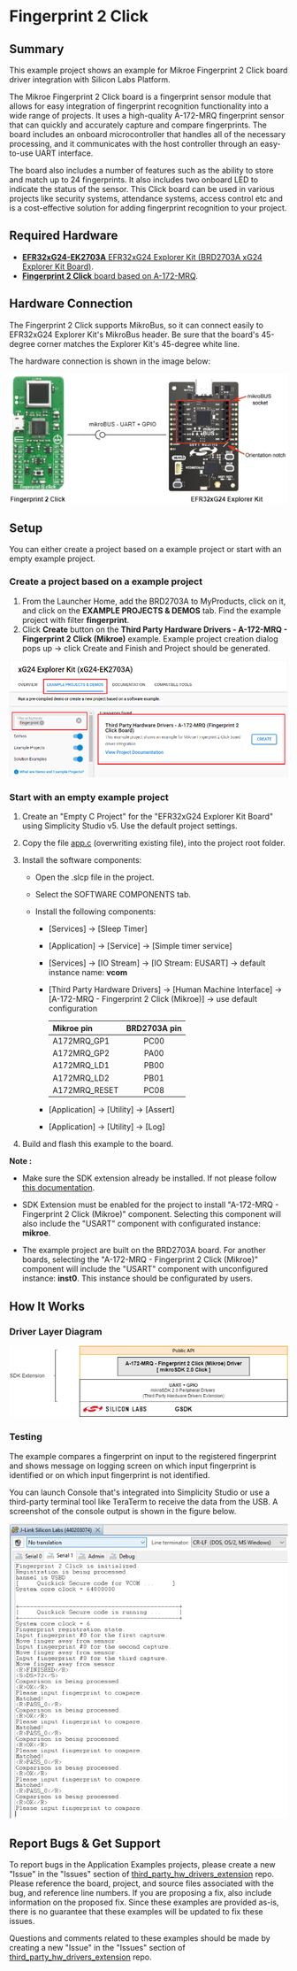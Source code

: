 # Fingerprint 2 Click #

## Summary ##

This example project shows an example for Mikroe Fingerprint 2 Click board driver integration with Silicon Labs Platform.

The Mikroe Fingerprint 2 Click board is a fingerprint sensor module that allows for easy integration of fingerprint recognition functionality into a wide range of projects. It uses a high-quality A-172-MRQ fingerprint sensor that can quickly and accurately capture and compare fingerprints. The board includes an onboard microcontroller that handles all of the necessary processing, and it communicates with the host controller through an easy-to-use UART interface.

The board also includes a number of features such as the ability to store and match up to 24 fingerprints. It also includes two onboard LED to indicate the status of the sensor. This Click board can be used in various projects like security systems, attendance systems, access control etc and is a cost-effective solution for adding fingerprint recognition to your project.

## Required Hardware ##

- [**EFR32xG24-EK2703A** EFR32xG24 Explorer Kit (BRD2703A xG24 Explorer Kit Board)](https://www.silabs.com/development-tools/wireless/efr32xg24-explorer-kit?tab=overview).
- [**Fingerprint 2 Click** board based on A-172-MRQ](https://www.mikroe.com/fingerprint-2-click).

## Hardware Connection ##

The Fingerprint 2 Click supports MikroBus, so it can connect easily to EFR32xG24 Explorer Kit's MikroBus header. Be sure that the board's 45-degree corner matches the Explorer Kit's 45-degree white line.

The hardware connection is shown in the image below:

![board](hardware_connection.png)

## Setup ##

You can either create a project based on a example project or start with an empty example project.

### Create a project based on a example project ###

1. From the Launcher Home, add the BRD2703A to MyProducts, click on it, and click on the **EXAMPLE PROJECTS & DEMOS** tab. Find the example project with filter **fingerprint**.
2. Click **Create** button on the **Third Party Hardware Drivers - A-172-MRQ - Fingerprint 2 Click (Mikroe)** example. Example project creation dialog pops up -> click Create and Finish and Project should be generated.

![Create_example](create_example.png)

### Start with an empty example project ###

1. Create an "Empty C Project" for the "EFR32xG24 Explorer Kit Board" using Simplicity Studio v5. Use the default project settings.

2. Copy the file [app.c](https://github.com/SiliconLabs/third_party_hw_drivers_extension/tree/master/app/example/mikroe_fingerprint2_m2351siaae) (overwriting existing file), into the project root folder.

3. Install the software components:

    - Open the .slcp file in the project.

    - Select the SOFTWARE COMPONENTS tab.

    - Install the following components:

        - [Services] → [Sleep Timer]
        - [Application] → [Service] → [Simple timer service]
        - [Services] → [IO Stream] → [IO Stream: EUSART] → default instance name: **vcom**
        - [Third Party Hardware Drivers] → [Human Machine Interface] → [A-172-MRQ - Fingerprint 2 Click (Mikroe)] → use default configuration

            | Mikroe pin  | BRD2703A pin |
            |:----------|:------------------:|
            | A172MRQ_GP1 | PC00 |
            | A172MRQ_GP2 | PA00 |
            | A172MRQ_LD1 | PB00 |
            | A172MRQ_LD2 | PB01 |
            | A172MRQ_RESET | PC08 |

        - [Application] → [Utility] → [Assert]
        - [Application] → [Utility] → [Log]

4. Build and flash this example to the board.

**Note :**

- Make sure the SDK extension already be installed. If not please follow [this documentation](https://github.com/SiliconLabs/third_party_hw_drivers_extension/blob/master/README.md).

- SDK Extension must be enabled for the project to install "A-172-MRQ - Fingerprint 2 Click (Mikroe)" component. Selecting this component will also include the "USART" component with configurated instance: **mikroe**.

- The example project are built on the BRD2703A board. For another boards, selecting the "A-172-MRQ - Fingerprint 2 Click (Mikroe)" component will include the "USART" component with unconfigured instance: **inst0**. This instance should be configurated by users.

## How It Works ##

### Driver Layer Diagram ###

![software layer](sw_layers.png)

### Testing ###

The example compares a fingerprint on input to the registered fingerprint and shows message on logging screen on which input fingerprint is identified or on which input fingerprint is not identified.

You can launch Console that's integrated into Simplicity Studio or use a third-party terminal tool like TeraTerm to receive the data from the USB. A screenshot of the console output is shown in the figure below.

![logging_screen](log.png)

## Report Bugs & Get Support ##

To report bugs in the Application Examples projects, please create a new "Issue" in the "Issues" section of [third_party_hw_drivers_extension](https://github.com/SiliconLabs/third_party_hw_drivers_extension) repo. Please reference the board, project, and source files associated with the bug, and reference line numbers. If you are proposing a fix, also include information on the proposed fix. Since these examples are provided as-is, there is no guarantee that these examples will be updated to fix these issues.

Questions and comments related to these examples should be made by creating a new "Issue" in the "Issues" section of [third_party_hw_drivers_extension](https://github.com/SiliconLabs/third_party_hw_drivers_extension) repo.
